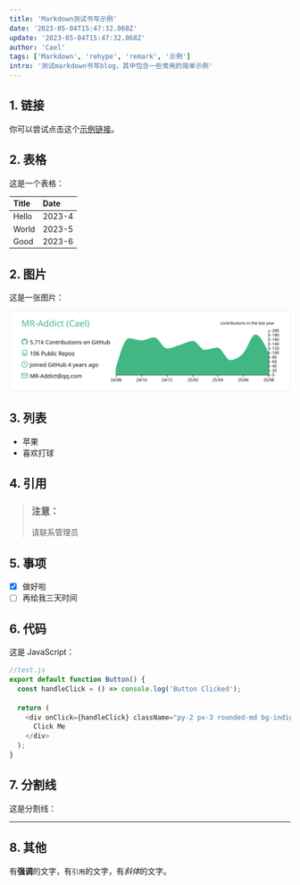 ```yaml
---
title: 'Markdown测试书写示例'
date: '2023-05-04T15:47:32.068Z'
update: '2023-05-04T15:47:32.068Z'
author: 'Cael'
tags: ['Markdown', 'rehype', 'remark', '示例']
intro: '测试markdown书写blog，其中包含一些常用的简单示例'
---
```


## 1. 链接

你可以尝试点击这个[示例链接](https://example.com)。

## 2. 表格

这是一个表格：

| Title | Date   |
| :---- | :----- |
| Hello | 2023-4 |
| World | 2023-5 |
| Good  | 2023-6 |

## 2. 图片

这是一张图片：

![avatar](https://raw.githubusercontent.com/MR-Addict/MR-Addict/build/profile-summary-card-output/vue/0-profile-details.svg)

## 3. 列表

- 苹果
- 喜欢打球

## 4. 引用

> ### 注意：
>
> 请联系管理员

## 5. 事项

- [x] 做好啦
- [ ] 再给我三天时间

## 6. 代码

这是 JavaScript：

```javascript
//test.js
export default function Button() {
  const handleClick = () => console.log('Button Clicked');

  return (
    <div onClick={handleClick} className="py-2 px-3 rounded-md bg-indigo-600 text-white">
      Click Me
    </div>
  );
}
```

## 7. 分割线

这是分割线：

---

## 8. 其他

有**强调**的文字，有`引用`的文字，有*斜体*的文字。
